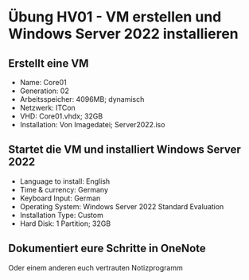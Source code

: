 # Übung HV01 - VM erstellen und Windows Server 2022 installieren

## Erstellt eine VM

* Name:             Core01
* Generation:       02
* Arbeitsspeicher:  4096MB; dynamisch
* Netzwerk:         ITCon
* VHD:              Core01.vhdx; 32GB
* Installation:     Von Imagedatei; Server2022.iso

## Startet die VM und installiert Windows Server 2022

* Language to install:      English
* Time & currency:          Germany
* Keyboard Input:           German
* Operating System:         Windows Server 2022 Standard Evaluation
* Installation Type:        Custom
* Hard Disk:                1 Partition; 32GB

## Dokumentiert eure Schritte in OneNote

Oder einem anderen euch vertrauten Notizprogramm
